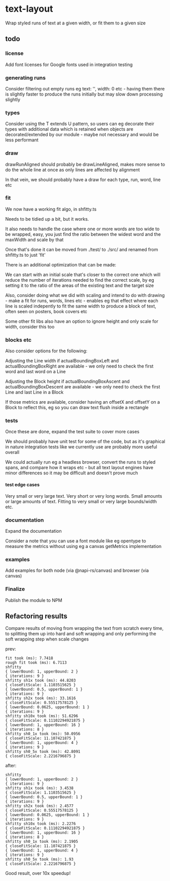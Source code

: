 # text-layout

Wrap styled runs of text at a given width, or fit them to a given size

## todo

### license

Add font licenses for Google fonts used in integration testing

### generating runs

Consider filtering out empty runs eg text: '', width: 0 etc - having them
there is slightly faster to produce the runs initially but may slow down 
processing slightly

### types

Consider using the T extends U pattern, so users can eg decorate their types 
with additional data which is retained when objects are decorated/extended by
our module - maybe not necessary and would be less performant

### draw

drawRunAligned should probably be drawLineAligned, makes more sense to do the
whole line at once as only lines are affected by alignment

In that vein, we should probably have a draw for each type, run, word, line etc

### fit

We now have a working fit algo, in shfitty.ts

Needs to be tidied up a bit, but it works.

It also needs to handle the case where one or more words are too wide to be 
wrapped, easy, you just find the ratio between the widest word and the maxWidth 
and scale by that

Once that's done it can be moved from ./test/ to ./src/ and renamed from 
shfitty.ts to just 'fit'

There is an additional optimization that can be made:

We can start with an initial scale that's closer to the correct one which 
will reduce the number of iterations needed to find the correct scale, by eg
setting it to the ratio of the areas of the existing text and the target size

Also, consider doing what we did with scaling and intend to do with drawing -
make a fit for runs, words, lines etc - enables eg that effect where each line 
is scaled indepently to fit the same width to produce a block of text, often
seen on posters, book covers etc

Some other fit libs also have an option
to ignore height and only scale for width, consider this too

### blocks etc

Also consider options for the following:

Adjusting the Line width if actualBoundingBoxLeft and actualBoundingBoxRight are 
available - we only need to check the first word and last word on a Line

Adjusting the Block height if actualBoundingBoxAscent and 
actualBoundingBoxDescent are available - we only need to check the first Line
and last Line in a Block

If those metrics are available, consider having an offsetX and offsetY on a 
Block to reflect this, eg so you can draw text flush inside a rectangle

### tests

Once these are done, expand the test suite to cover more cases

We should probably have unit test for some of the code, but as it's graphical
in nature integration tests like we currently use are probably more useful
overall

We could actually run eg a headless browser, convert the runs to styled spans,
and compare how it wraps etc - but all text layout engines have minor 
differences so it may be difficult and doesn't prove much

#### test edge cases

Very small or very large text. Very short or very long words. Small amounts or
large amounts of text. Fitting to very small or very large bounds/width etc.

### documentation

Expand the documentation 

Consider a note that you can use a font module like eg opentype to measure the
metrics without using eg a canvas getMetrics implementation

### examples

Add examples for both node (via @napi-rs/canvas) and browser (via canvas)

### Finalize

Publish the module to NPM

## Refactoring results

Compare results of moving from wrapping the text from scratch every time, to 
splitting them up into hard and soft wrapping and only performing the soft 
wrapping step when scale changes

prev:

```
fit took (ms): 7.7418
rough fit took (ms): 6.7113
shfitty
{ lowerBound: 1, upperBound: 2 }
{ iterations: 9 }
shfitty sh1x took (ms): 44.8203
{ closeFitScale: 1.1103515625 }
{ lowerBound: 0.5, upperBound: 1 }
{ iterations: 9 }
shfitty sh2x took (ms): 33.1616
{ closeFitScale: 0.55517578125 }
{ lowerBound: 0.0625, upperBound: 1 }
{ iterations: 9 }
shfitty sh10x took (ms): 51.6296
{ closeFitScale: 0.11102294921875 }
{ lowerBound: 1, upperBound: 16 }
{ iterations: 8 }
shfitty sh0_1x took (ms): 50.0956
{ closeFitScale: 11.107421875 }
{ lowerBound: 1, upperBound: 4 }
{ iterations: 9 }
shfitty sh0_5x took (ms): 42.8091
{ closeFitScale: 2.2216796875 }
```

after:
```
shfitty
{ lowerBound: 1, upperBound: 2 }
{ iterations: 9 }
shfitty sh1x took (ms): 3.4538
{ closeFitScale: 1.1103515625 }
{ lowerBound: 0.5, upperBound: 1 }
{ iterations: 9 }
shfitty sh2x took (ms): 2.4577
{ closeFitScale: 0.55517578125 }
{ lowerBound: 0.0625, upperBound: 1 }
{ iterations: 9 }
shfitty sh10x took (ms): 2.2276
{ closeFitScale: 0.11102294921875 }
{ lowerBound: 1, upperBound: 16 }
{ iterations: 8 }
shfitty sh0_1x took (ms): 2.1905
{ closeFitScale: 11.107421875 }
{ lowerBound: 1, upperBound: 4 }
{ iterations: 9 }
shfitty sh0_5x took (ms): 1.93
{ closeFitScale: 2.2216796875 }
```

Good result, over 10x speedup!